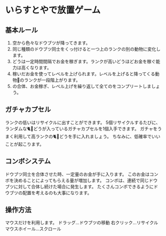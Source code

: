 # いらすとやで放置ゲーム 

## 基本ルール
1. 空から色々なドウブツが降ってきます。
2. 同じ種類のドウブツ同士をくっ付けると一つ上のランクの別の動物に変化します。
3. どうは一定時間間隔でお金を稼ぎます。ランクが高いどうほどお金を稼ぐ能力は高くなります。
4. 稼いだお金を使ってレベルを上げられます。レベルを上げると降ってくる動物のランクが一段階上がります。
5. の合体、お金稼ぎ、レベル上げを繰り返して全てのをコンプリートしましょう。

## ガチャカプセル
ランクの低いはリサイクルに出すことができます。
5個リサイクルするたびに、ランダムな🐈どうが入っているガチャカプセルを1個入手できます。
ガチャをうまく利用して高ランクの🐈どうを手に入れましょう。
ちなみに、低確率でいいことが起こります。

## コンボシステム
ドウブツ同士を合体させた時、一定量のお金が手に入ります。
このお金はコンボを決めることによってもらえる量が増加します。
コンボは、連続で同じドウブツに対して合体し続けた場合に発生します。
たくさんコンボできるようにドウブツの配置を考えるのも大事になります。

## 操作方法
マウスだけを利用します。
ドラッグ...ドウブツの移動
右クリック...リサイクル
マウスホイール...スクロール